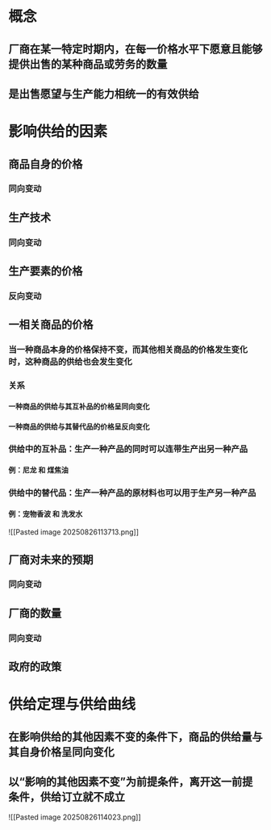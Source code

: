 # 概念
## 厂商在某一特定时期内，在每一价格水平下愿意且能够提供出售的某种商品或劳务的数量
## 是出售愿望与生产能力相统一的有效供给
# 影响供给的因素
## 商品自身的价格
### 同向变动
## 生产技术
### 同向变动
## 生产要素的价格
### 反向变动
## 一相关商品的价格
### 当一种商品本身的价格保持不变，而其他相关商品的价格发生变化时，这种商品的供给也会发生变化
### 关系
#### 一种商品的供给与其互补品的价格呈同向变化
#### 一种商品的供给与其替代品的价格呈反向变化
### 供给中的互补品：生产一种产品的同时可以连带生产出另一种产品
#### 例：尼龙 和 煤焦油
### 供给中的替代品：生产一种产品的原材料也可以用于生产另一种产品
#### 例：宠物香波 和 洗发水
![[Pasted image 20250826113713.png]]
## 厂商对未来的预期
### 同向变动
## 厂商的数量
### 同向变动
## 政府的政策
# 供给定理与供给曲线
## 在影响供给的其他因素不变的条件下，商品的供给量与其自身价格呈同向变化
## 以“影响的其他因素不变”为前提条件，离开这一前提条件，供给订立就不成立
![[Pasted image 20250826114023.png]]
